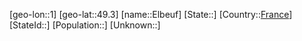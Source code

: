 ﻿---
location: [49.3,1]
type: City
tags:
- geo/City


SpocWebEntityId: 30019
isDeleted: false
confidential: public

---
[geo-lon::1]
[geo-lat::49.3]
[name::Elbeuf]
[State::]
[Country::[France](geo/Continent/Europe/France.md)]
[StateId::]
[Population::]
[Unknown::]

